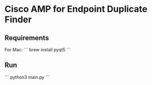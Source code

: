 # Cisco AMP for Endpoint Duplicate Finder

## Requirements

For Mac: 
´´´
brew install pyqt5
´´´

## Run

´´´
python3 main.py
´´´
